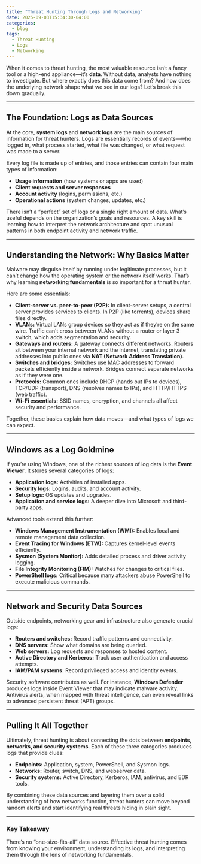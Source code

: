```yaml
---
title: "Threat Hunting Through Logs and Networking"
date: 2025-09-03T15:34:30-04:00
categories:
  - blog
tags:
  - Threat Hunting
  - Logs
  - Networking
---
```


When it comes to threat hunting, the most valuable resource isn’t a fancy tool or a high-end appliance—it’s **data**. Without data, analysts have nothing to investigate. But where exactly does this data come from? And how does the underlying network shape what we see in our logs? Let’s break this down gradually.

---

## The Foundation: Logs as Data Sources

At the core, **system logs** and **network logs** are the main sources of information for threat hunters. Logs are essentially records of events—who logged in, what process started, what file was changed, or what request was made to a server.

Every log file is made up of entries, and those entries can contain four main types of information:

- **Usage information** (how systems or apps are used)  
- **Client requests and server responses**  
- **Account activity** (logins, permissions, etc.)  
- **Operational actions** (system changes, updates, etc.)  

There isn’t a “perfect” set of logs or a single right amount of data. What’s useful depends on the organization’s goals and resources. A key skill is learning how to interpret the network architecture and spot unusual patterns in both endpoint activity and network traffic.

---

## Understanding the Network: Why Basics Matter

Malware may disguise itself by running under legitimate processes, but it can’t change how the operating system or the network itself works. That’s why learning **networking fundamentals** is so important for a threat hunter.

Here are some essentials:

- **Client-server vs. peer-to-peer (P2P):** In client-server setups, a central server provides services to clients. In P2P (like torrents), devices share files directly.  
- **VLANs:** Virtual LANs group devices so they act as if they’re on the same wire. Traffic can’t cross between VLANs without a router or layer 3 switch, which adds segmentation and security.  
- **Gateways and routers:** A gateway connects different networks. Routers sit between your internal network and the internet, translating private addresses into public ones via **NAT (Network Address Translation)**.  
- **Switches and bridges:** Switches use MAC addresses to forward packets efficiently inside a network. Bridges connect separate networks as if they were one.  
- **Protocols:** Common ones include DHCP (hands out IPs to devices), TCP/UDP (transport), DNS (resolves names to IPs), and HTTP/HTTPS (web traffic).  
- **Wi-Fi essentials:** SSID names, encryption, and channels all affect security and performance.  

Together, these basics explain how data moves—and what types of logs we can expect.

---

## Windows as a Log Goldmine

If you’re using Windows, one of the richest sources of log data is the **Event Viewer**. It stores several categories of logs:

- **Application logs:** Activities of installed apps.  
- **Security logs:** Logins, audits, and account activity.  
- **Setup logs:** OS updates and upgrades.  
- **Application and service logs:** A deeper dive into Microsoft and third-party apps.  

Advanced tools extend this further:

- **Windows Management Instrumentation (WMI):** Enables local and remote management data collection.  
- **Event Tracing for Windows (ETW):** Captures kernel-level events efficiently.  
- **Sysmon (System Monitor):** Adds detailed process and driver activity logging.  
- **File Integrity Monitoring (FIM):** Watches for changes to critical files.  
- **PowerShell logs:** Critical because many attackers abuse PowerShell to execute malicious commands.  

---

## Network and Security Data Sources

Outside endpoints, networking gear and infrastructure also generate crucial logs:

- **Routers and switches:** Record traffic patterns and connectivity.  
- **DNS servers:** Show what domains are being queried.  
- **Web servers:** Log requests and responses to hosted content.  
- **Active Directory and Kerberos:** Track user authentication and access attempts.  
- **IAM/PAM systems:** Record privileged access and identity events.  

Security software contributes as well. For instance, **Windows Defender** produces logs inside Event Viewer that may indicate malware activity. Antivirus alerts, when mapped with threat intelligence, can even reveal links to advanced persistent threat (APT) groups.

---

## Pulling It All Together

Ultimately, threat hunting is about connecting the dots between **endpoints, networks, and security systems**. Each of these three categories produces logs that provide clues:

- **Endpoints:** Application, system, PowerShell, and Sysmon logs.  
- **Networks:** Router, switch, DNS, and webserver data.  
- **Security systems:** Active Directory, Kerberos, IAM, antivirus, and EDR tools.  

By combining these data sources and layering them over a solid understanding of how networks function, threat hunters can move beyond random alerts and start identifying real threats hiding in plain sight.

---

### Key Takeaway

There’s no “one-size-fits-all” data source. Effective threat hunting comes from knowing your environment, understanding its logs, and interpreting them through the lens of networking fundamentals.
